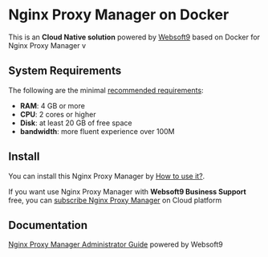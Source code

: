 # Nginx Proxy Manager on Docker  

This is an **Cloud Native solution** powered by [Websoft9](https://www.websoft9.com) based on Docker for Nginx Proxy Manager v

## System Requirements

The following are the minimal [recommended requirements](https://github.com/onlyoffice/docker#recommended-system-requirements):

* **RAM**: 4 GB or more
* **CPU**: 2 cores or higher
* **Disk**: at least 20 GB of free space
* **bandwidth**: more fluent experience over 100M  

## Install

You can install this Nginx Proxy Manager by [How to use it?](https://github.com/Websoft9/docker-library#how-to-use-it).   

If you want use Nginx Proxy Manager with **Websoft9 Business Support** free, you can [subscribe Nginx Proxy Manager](https://www.websoft9.com/apps) on Cloud platform

## Documentation

[Nginx Proxy Manager Administrator Guide](https://support.websoft9.com/docs/nginxmanager) powered by Websoft9
